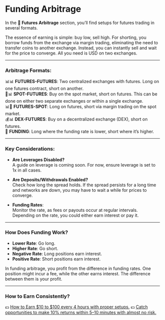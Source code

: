 # Funding Arbitrage

In the 🏦 **Futures Arbitrage** section, you’ll find setups for futures trading in several formats.  

The essence of earning is simple: buy low, sell high. For shorting, you borrow funds from the exchange via margin trading, eliminating the need to transfer coins to another exchange. Instead, you can instantly sell and wait for the price to converge. All you need is USD on two exchanges.  

---

### **Arbitrage Formats**:  
📊📊 **FUTURES-FUTURES**: Two centralized exchanges with futures. Long on one futures contract, short on another.  
🏦📊 **SPOT-FUTURES**: Buy on the spot market, short on futures. This can be done on either two separate exchanges or within a single exchange.  
📊🏦 **FUTURES-SPOT**: Long on futures, short via margin trading on the spot market.  
💰📊 **DEX-FUTURES**: Buy on a decentralized exchange (DEX), short on futures.  
🧬 **FUNDING**: Long where the funding rate is lower, short where it’s higher.  

---

### **Key Considerations**:  

- **Are Leverages Disabled?**  
  A guide on leverage is coming soon. For now, ensure leverage is set to 1x in all cases.  

- **Are Deposits/Withdrawals Enabled?**  
  Check how long the spread holds. If the spread persists for a long time and networks are down, you may have to wait a while for prices to converge.  

- **Funding Rates**:  
  Monitor the rate, as fees or payouts occur at regular intervals. Depending on the rate, you could either earn interest or pay it.  

---

### **How Does Funding Work?**  

- **Lower Rate**: Go long.  
- **Higher Rate**: Go short.  
- **Negative Rate**: Long positions earn interest.  
- **Positive Rate**: Short positions earn interest.  

In funding arbitrage, you profit from the difference in funding rates. One position might incur a fee, while the other earns interest. The difference between them is your profit.  

---

### **How to Earn Consistently?**
💵 [How to Earn $10 to $100 every 4 hours with proper setups.](t.me/send?start=SBPVQk0nep5lgxZDIy)
💵 [Catch opportunities to make 10% returns within 5–10 minutes with almost no risk.](t.me/send?start=SBPVQk0nep5lgxZDIy)